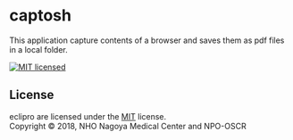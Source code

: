 captosh
=====

This application capture contents of a browser and saves them as pdf files in a local folder.

[![MIT licensed][shield-license]](#)

License
-------
eclipro are licensed under the [MIT](#) license.  
Copyright &copy; 2018, NHO Nagoya Medical Center and NPO-OSCR

[shield-license]: https://img.shields.io/badge/license-MIT-blue.svg
